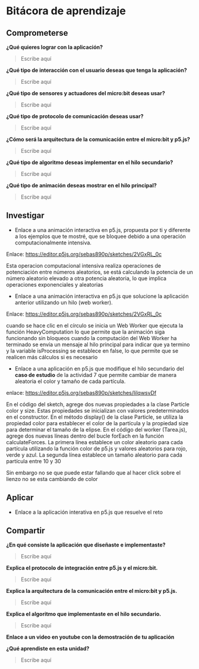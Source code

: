 # Bitácora de aprendizaje

## Comprometerse

**¿Qué quieres lograr con la aplicación?**

> Escribe aquí
> 

**¿Qué tipo de interacción con el usuario deseas que tenga la aplicación?**

> Escribe aquí
> 

**¿Qué tipo de sensores y actuadores del micro:bit deseas usar?**

> Escribe aquí
> 

**¿Qué tipo de protocolo de comunicación deseas usar?**

> Escribe aquí
> 


**¿Cómo será la arquitectura de la comunicación entre el micro:bit y p5.js?**

> Escribe aquí
> 


**¿Qué tipo de algoritmo deseas implementar en el hilo secundario?**

> Escribe aquí
> 

**¿Qué tipo de animación deseas mostrar en el hilo principal?**

> Escribe aquí
> 

## Investigar 

* Enlace a una animación interactiva en p5.js, propuesta por ti y diferente a los ejemplos que te mostré, que se bloquee debido a una operación computacionalmente intensiva.

Enlace: https://editor.p5js.org/sebas890p/sketches/2VGxRL_0c

Esta operacion computacional intensiva realiza operaciones de potenciación entre números aleatorios, se está calculando la potencia de un número aleatorio elevado a otra potencia aleatoria, lo que implica operaciones exponenciales y aleatorias




* Enlace a una animación interactiva en p5.js que solucione la aplicación anterior utilizando un hilo (web worker).


Enlace: https://editor.p5js.org/sebas890p/sketches/2VGxRL_0c


cuando se hace clic en el círculo se inicia un Web Worker que ejecuta la función HeavyComputation lo que permite que la animación siga funcionando sin bloqueos cuando la computación del Web Worker ha terminado se envía un mensaje al hilo principal para indicar que ya termino y la variable isProcessing se establece en false, lo que permite que se realicen más cálculos si es necesario


* Enlace a una aplicación en p5.js que modifique el hilo secundario del **caso de estudio** de la actividad 7 que permite cambiar de manera aleatoria el color y tamaño de cada partícula.

enlace: https://editor.p5js.org/sebas890p/sketches/IilqwsvDf


En el código del sketch, agrege dos nuevas propiedades a la clase Particle color y size. Estas propiedades se inicializan con valores predeterminados en el constructor.
En el método display() de la clase Particle, se utiliza la propiedad color para establecer el color de la partícula y la propiedad size para determinar el tamaño de la elipse.
En el código del worker (Tarea.js), agrege dos nuevas líneas dentro del bucle forEach en la función calculateForces. La primera línea establece un color aleatorio para cada partícula utilizando la función color de p5.js y valores aleatorios para rojo, verde y azul. La segunda línea establece un tamaño aleatorio para cada partícula entre 10 y 30

Sin embargo no se que puede estar fallando que al hacer click sobre el lienzo no se esta cambiando de color



## Aplicar

* Enlace a la aplicación interativa en p5.js que resuelve el reto

## Compartir

**¿En qué consiste la aplicación que diseñaste e implementaste?**

> Escribe aquí
> 

**Explica el protocolo de integración entre p5.js y el micro:bit.**

> Escribe aquí
> 

**Explica la arquitectura de la comunicación entre el micro:bit y p5.js.**

> Escribe aquí
> 

**Explica el algoritmo que implementaste en el hilo secundario.**

> Escribe aquí
> 


**Enlace a un video en youtube con la demostración de tu aplicación**


**¿Qué aprendiste en esta unidad?**

> Escribe aquí
> 
